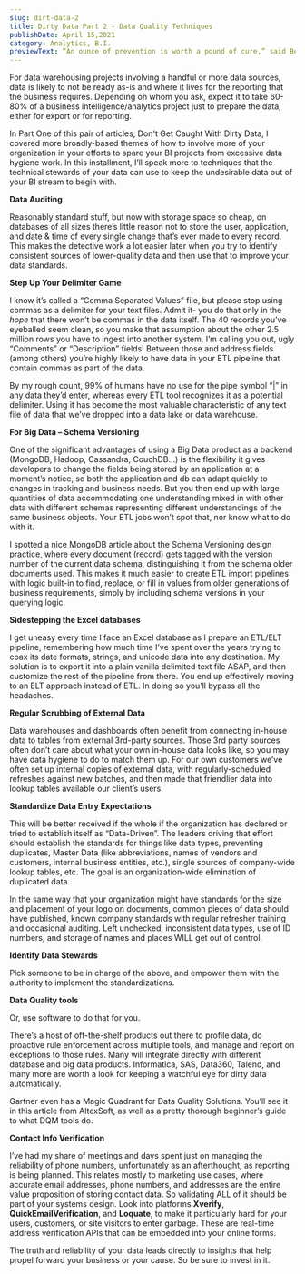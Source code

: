 ```yaml
---
slug: dirt-data-2
title: Dirty Data Part 2 - Data Quality Techniques
publishDate: April 15,2021
category: Analytics, B.I.
previewText: “An ounce of prevention is worth a pound of cure,” said Ben Franklin. Second of my two-part look at winning against dirty data, I'll apply this idea to your data quality and data hygiene efforts.
---
```


For data warehousing projects involving a handful or more data sources, data is likely to not be ready as-is and where it lives for the reporting that the business requires. Depending on whom you ask, expect it to take 60-80% of a business intelligence/analytics project just to prepare the data, either for export or for reporting.

In Part One of this pair of articles, Don't Get Caught With Dirty Data, I covered more broadly-based themes of how to involve more of your organization in your efforts to spare your BI projects from excessive data hygiene work. In this installment, I’ll speak more to techniques that the technical stewards of your data can use to keep the undesirable data out of your BI stream to begin with.

**Data Auditing**

Reasonably standard stuff, but now with storage space so cheap, on databases of all sizes there’s little reason not to store the user, application, and date & time of every single change that’s ever made to every record. This makes the detective work a lot easier later when you try to identify consistent sources of lower-quality data and then use that to improve your data standards.

**Step Up Your Delimiter Game**

I know it’s called a “Comma Separated Values” file, but please stop using commas as a delimiter for your text files. Admit it- you do that only in the _hope_ that there won’t be commas in the data itself. The 40 records you’ve eyeballed seem clean, so you make that assumption about the other 2.5 million rows you have to ingest into another system. I’m calling you out, ugly “Comments” or “Description” fields! Between those and address fields (among others) you’re highly likely to have data in your ETL pipeline that contain commas as part of the data.

By my rough count, 99% of humans have no use for the pipe symbol “|” in any data they’d enter, whereas every ETL tool recognizes it as a potential delimiter. Using it has become the most valuable characteristic of any text file of data that we’ve dropped into a data lake or data warehouse.

**For Big Data – Schema Versioning**

One of the significant advantages of using a Big Data product as a backend (MongoDB, Hadoop, Cassandra, CouchDB…) is the flexibility it gives developers to change the fields being stored by an application at a moment’s notice, so both the application and db can adapt quickly to changes in tracking and business needs. But you then end up with large quantities of data accommodating one understanding mixed in with other data with different schemas representing different understandings of the same business objects. Your ETL jobs won’t spot that, nor know what to do with it.

I spotted a nice MongoDB article about the Schema Versioning design practice, where every document (record) gets tagged with the version number of the current data schema, distinguishing it from the schema older documents used. This makes it much easier to create ETL import pipelines with logic built-in to find, replace, or fill in values from older generations of business requirements, simply by including schema versions in your querying logic.

**Sidestepping the Excel databases**

I get uneasy every time I face an Excel database as I prepare an ETL/ELT pipeline, remembering how much time I’ve spent over the years trying to coax its date formats, strings, and unicode data into any destination. My solution is to export it into a plain vanilla delimited text file ASAP, and then customize the rest of the pipeline from there. You end up effectively moving to an ELT approach instead of ETL. In doing so you’ll bypass all the headaches.

**Regular Scrubbing of External Data**

Data warehouses and dashboards often benefit from connecting in-house data to tables from external 3rd-party sources. Those 3rd party sources often don’t care about what your own in-house data looks like, so you may have data hygiene to do to match them up. For our own customers we’ve often set up internal copies of external data, with regularly-scheduled refreshes against new batches, and then made that friendlier data into lookup tables available our client’s users.

**Standardize Data Entry Expectations**

This will be better received if the whole if the organization has declared or tried to establish itself as “Data-Driven”. The leaders driving that effort should establish the standards for things like data types, preventing duplicates, Master Data (like abbreviations, names of vendors and customers, internal business entities, etc.), single sources of company-wide lookup tables, etc. The goal is an organization-wide elimination of duplicated data.

In the same way that your organization might have standards for the size and placement of your logo on documents, common pieces of data should have published, known company standards with regular refresher training and occasional auditing. Left unchecked, inconsistent data types, use of ID numbers, and storage of names and places WILL get out of control.

**Identify Data Stewards**

Pick someone to be in charge of the above, and empower them with the authority to implement the standardizations.

**Data Quality tools**

Or, use software to do that for you.

There’s a host of off-the-shelf products out there to profile data, do proactive rule enforcement across multiple tools, and manage and report on exceptions to those rules. Many will integrate directly with different database and big data products. Informatica, SAS, Data360, Talend, and many more are worth a look for keeping a watchful eye for dirty data automatically.

Gartner even has a Magic Quadrant for Data Quality Solutions. You’ll see it in this article from AltexSoft, as well as a pretty thorough beginner’s guide to what DQM tools do.

**Contact Info Verification**

I’ve had my share of meetings and days spent just on managing the reliability of phone numbers, unfortunately as an afterthought, as reporting is being planned. This relates mostly to marketing use cases, where accurate email addresses, phone numbers, and addresses are the entire value proposition of storing contact data. So validating ALL of it should be part of your systems design. Look into platforms **Xverify**, **QuickEmailVerification**, and **Loquate**, to make it particularly hard for your users, customers, or site visitors to enter garbage. These are real-time address verification APIs that can be embedded into your online forms.

The truth and reliability of your data leads directly to insights that help propel forward your business or your cause. So be sure to invest in it.
